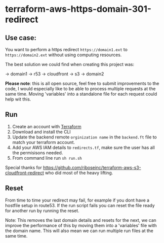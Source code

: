 # terraform-aws-https-domain-301-redirect

## Use case:

You want to perform a https redirect `https://domain1.ext` to `https://domain2.ext` without using computing resources.

The best solution we could find when creating this project was:

-> domain1 -> r53 -> cloudfront -> s3 -> domain2

**Please note**: this is all open source, feel free to submit improvements to the code, I would especially like to be able to process multiple requests at the same time. Moving 'variables' into a standalone file for each request could help wit this.

## Run

1. Create an account with [Terraform](https://www.terraform.io/)
2. Download and install the CLI
3. Update the backend remote `orginization name` in the `backend.ft` file to match your terraform account.
4. Add your AWS IAM details to `redirects.tf`, make sure the user has all the permisisons needed.
5. From command line run `sh run.sh`

Special thanks for https://github.com/riboseinc/terraform-aws-s3-cloudfront-redirect who did most of the heavy lifting.

## Reset

From time to time your redirect may fail, for example if you dont have a hostfile setup in route53. If the run script fails you can reset the file ready for another run by running the reset.

Note: This removes the last domain details and resets for the next, we can improve the performance of this by moving them into a 'variables' file with the domain name. This will also mean we can run multiple run files at the same time.
